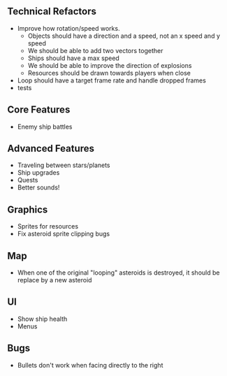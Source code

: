 ## Technical Refactors

- Improve how rotation/speed works.
  - Objects should have a direction and a speed, not an x speed and y speed
  - We should be able to add two vectors together
  - Ships should have a max speed
  - We should be able to improve the direction of explosions
  - Resources should be drawn towards players when close
- Loop should have a target frame rate and handle dropped frames
- tests

## Core Features

- Enemy ship battles

## Advanced Features

- Traveling between stars/planets
- Ship upgrades
- Quests
- Better sounds!

## Graphics

- Sprites for resources
- Fix asteroid sprite clipping bugs

## Map

- When one of the original "looping" asteroids is destroyed, it should be replace by a new asteroid

## UI

- Show ship health
- Menus

## Bugs

- Bullets don't work when facing directly to the right

